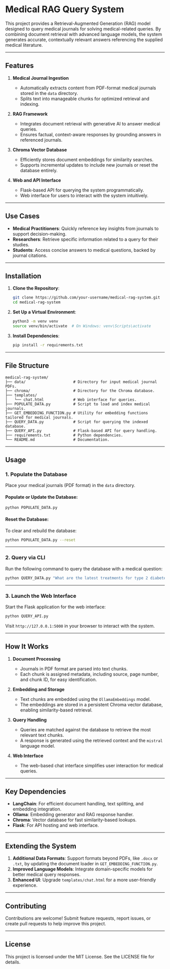 # Medical RAG Query System  

This project provides a Retrieval-Augmented Generation (RAG) model designed to query medical journals for solving medical-related queries. By combining document retrieval with advanced language models, the system generates accurate, contextually relevant answers referencing the supplied medical literature.  

---

## Features  

1. **Medical Journal Ingestion**  
   - Automatically extracts content from PDF-format medical journals stored in the `data` directory.  
   - Splits text into manageable chunks for optimized retrieval and indexing.  

2. **RAG Framework**  
   - Integrates document retrieval with generative AI to answer medical queries.  
   - Ensures factual, context-aware responses by grounding answers in referenced journals.  

3. **Chroma Vector Database**  
   - Efficiently stores document embeddings for similarity searches.  
   - Supports incremental updates to include new journals or reset the database entirely.  

4. **Web and API Interface**  
   - Flask-based API for querying the system programmatically.  
   - Web interface for users to interact with the system intuitively.

---

## Use Cases  

- **Medical Practitioners**: Quickly reference key insights from journals to support decision-making.  
- **Researchers**: Retrieve specific information related to a query for their studies.  
- **Students**: Access concise answers to medical questions, backed by journal citations.  

---

## Installation  

1. **Clone the Repository**:  
   ```bash
   git clone https://github.com/your-username/medical-rag-system.git
   cd medical-rag-system
   ```  

2. **Set Up a Virtual Environment**:  
   ```bash
   python3 -m venv venv  
   source venv/bin/activate  # On Windows: venv\Scripts\activate  
   ```  

3. **Install Dependencies**:  
   ```bash
   pip install -r requirements.txt  
   ```  

---

## File Structure  

```
medical-rag-system/
├── data/                     # Directory for input medical journal PDFs.
├── chroma/                   # Directory for the Chroma database.
├── templates/
│   └── chat.html             # Web interface for queries.
├── POPULATE_DATA.py          # Script to load and index medical journals.
├── GET_EMBEDDING_FUNCTION.py # Utility for embedding functions tailored for medical journals.
├── QUERY_DATA.py             # Script for querying the indexed database.
├── QUERY_API.py              # Flask-based API for query handling.
├── requirements.txt          # Python dependencies.
└── README.md                 # Documentation.
```  

---

## Usage  

### 1. Populate the Database  

Place your medical journals (PDF format) in the `data` directory.  

#### Populate or Update the Database:  
```bash
python POPULATE_DATA.py  
```  

#### Reset the Database:  
To clear and rebuild the database:  
```bash
python POPULATE_DATA.py --reset  
```  

---

### 2. Query via CLI  

Run the following command to query the database with a medical question:  
```bash
python QUERY_DATA.py "What are the latest treatments for type 2 diabetes?"  
```  

---

### 3. Launch the Web Interface  

Start the Flask application for the web interface:  
```bash
python QUERY_API.py  
```  

Visit `http://127.0.0.1:5000` in your browser to interact with the system.  

---

## How It Works  

1. **Document Processing**  
   - Journals in PDF format are parsed into text chunks.  
   - Each chunk is assigned metadata, including source, page number, and chunk ID, for easy identification.  

2. **Embedding and Storage**  
   - Text chunks are embedded using the `OllamaEmbeddings` model.  
   - The embeddings are stored in a persistent Chroma vector database, enabling similarity-based retrieval.  

3. **Query Handling**  
   - Queries are matched against the database to retrieve the most relevant text chunks.  
   - A response is generated using the retrieved context and the `mistral` language model.  

4. **Web Interface**  
   - The web-based chat interface simplifies user interaction for medical queries.  

---

## Key Dependencies  

- **LangChain**: For efficient document handling, text splitting, and embedding integration.  
- **Ollama**: Embedding generator and RAG response handler.  
- **Chroma**: Vector database for fast similarity-based lookups.  
- **Flask**: For API hosting and web interface.  

---

## Extending the System  

1. **Additional Data Formats**: Support formats beyond PDFs, like `.docx` or `.txt`, by updating the document loader in `GET_EMBEDDING_FUNCTION.py`.  
2. **Improved Language Models**: Integrate domain-specific models for better medical query responses.  
3. **Enhanced UI**: Upgrade `templates/chat.html` for a more user-friendly experience.  

---

## Contributing  

Contributions are welcome! Submit feature requests, report issues, or create pull requests to help improve this project.  

---

## License  

This project is licensed under the MIT License. See the LICENSE file for details.
